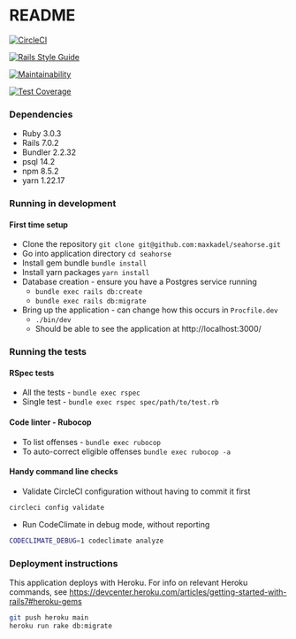 # README
[![CircleCI](https://circleci.com/gh/maxkadel/seahorse.svg?style=svg)](https://app.circleci.com/pipelines/github/maxkadel/seahorse?branch=main&filter=all)

[![Rails Style Guide](https://img.shields.io/badge/code_style-rubocop-brightgreen.svg)](https://github.com/rubocop/rubocop-rails)

[![Maintainability](https://api.codeclimate.com/v1/badges/6625a1f6b3d8594fd003/maintainability)](https://codeclimate.com/github/maxkadel/seahorse/maintainability)

[![Test Coverage](https://api.codeclimate.com/v1/badges/6625a1f6b3d8594fd003/test_coverage)](https://codeclimate.com/github/maxkadel/seahorse/test_coverage)

### Dependencies
* Ruby 3.0.3
* Rails 7.0.2
* Bundler 2.2.32
* psql 14.2
* npm 8.5.2
* yarn 1.22.17

### Running in development

#### First time setup
* Clone the repository `git clone git@github.com:maxkadel/seahorse.git`
* Go into application directory `cd seahorse`
* Install gem bundle `bundle install`
* Install yarn packages `yarn install`
* Database creation - ensure you have a Postgres service running
  * `bundle exec rails db:create`
  * `bundle exec rails db:migrate`
* Bring up the application - can change how this occurs in `Procfile.dev`
  * `./bin/dev`
  * Should be able to see the application at http://localhost:3000/

### Running the tests
#### RSpec tests
* All the tests - `bundle exec rspec`
* Single test - `bundle exec rspec spec/path/to/test.rb`

#### Code linter - Rubocop
* To list offenses - `bundle exec rubocop`
* To auto-correct eligible offenses `bundle exec rubocop -a`

#### Handy command line checks
* Validate CircleCI configuration without having to commit it first
```bash
circleci config validate
```
* Run CodeClimate in debug mode, without reporting
```bash
CODECLIMATE_DEBUG=1 codeclimate analyze
```
### Deployment instructions
This application deploys with Heroku. For info on relevant Heroku commands, see https://devcenter.heroku.com/articles/getting-started-with-rails7#heroku-gems

```bash
git push heroku main
heroku run rake db:migrate
```
